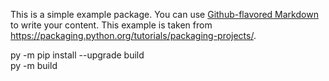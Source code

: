 This is a simple example package. You can use
[Github-flavored Markdown](https://guides.github.com/features/mastering-markdown/) to write your content. This example is taken from https://packaging.python.org/tutorials/packaging-projects/.

py -m pip install --upgrade build  
py -m build